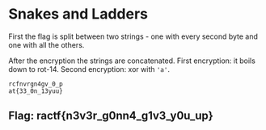 # Snakes and Ladders

First the flag is split between two strings - one with every second byte and one with all the others.

After the encryption the strings are concatenated. First encryption: it boils down to rot-14. Second encryption: xor with `'a'`.

```text
rcfnvrgn4gv_0_p
at{33_0n_13yuu}
```

## Flag: ractf{n3v3r\_g0nn4\_g1v3\_y0u\_up}

